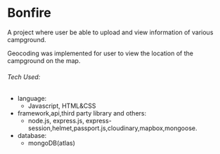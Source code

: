 # Bonfire

<p>A project where user be able to upload and view information of various campground. </p>
<p>Geocoding was implemented for user to view the location of the campground on the map.</p>

<h6>Tech Used:</h6>
<ul>
            <li>language: <ul><li>Javascript, HTML&CSS</li></ul></li>
            <li>framework,api,third party library and others: <ul><li>node.js, express.js, express-session,helmet,passport.js,cloudinary,mapbox,mongoose.</li></ul></li>
            <li>database: <ul><li>mongoDB(atlas)</lu></ul></li>
</ul>
